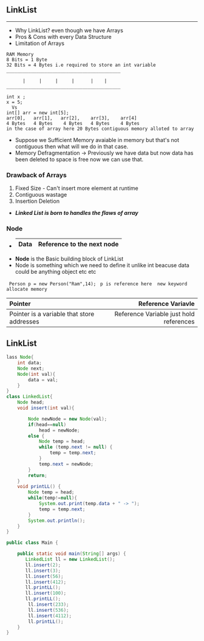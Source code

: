 ## LinkList
***
- Why LinkList? even though we have Arrays
- Pros & Cons with every Data Structure
- Limitation of Arrays
```
RAM Memory
8 Bits = 1 Byte
32 Bits = 4 Bytes i.e required to store an int variable
__________________________________________
 
      |     |     |     |      |    |
__________________________________________

int x ;
x = 5;
  Vs
int[] arr = new int[5];
arr[0],   arr[1],   arr[2],    arr[3],    arr[4]
4 Bytes   4 Bytes    4 Bytes   4 Bytes    4 Bytes
in the case of array here 20 Bytes contiguous memory alloted to array
```
- Suppose we Sufficient Memory avaiable in memory but that's not contiguous then what will we do in that case.
- Memory Defragmentation -> Previously we have data but now data has been deleted to space is free now we can use that.

### Drawback of Arrays
1. Fixed Size - Can't insert more element at runtime
2. Contiguous wastage
3. Insertion Deletion

- ***Linked List is born to handles the flaws of array***

### Node
 - |  Data | Reference to the next node  |
   | :---      |          ---: |
  - **Node** is the Basic building block of LinkList
  - Node is something which we need to define it unlike int beacuse data could be anything object etc etc 

``` Person p = new Person("Ram",14);```
``` p is reference here  new keyword allocate memory```

| Pointer     |             |  Reference Variavle|
| :---        |    :----:   |          ---: |
| Pointer is a variable that store addresses | | Reference Variable just hold references|


## LinkList
```Java
lass Node{
    int data;
    Node next;
    Node(int val){
        data = val;
    }
}
class LinkedList{
    Node head;
    void insert(int val){

        Node newNode = new Node(val);
        if(head==null)
            head = newNode;
        else {
            Node temp = head;
            while (temp.next != null) {
                temp = temp.next;
            }
            temp.next = newNode;
        }
        return;
    }
    void printLL() {
        Node temp = head;
        while(temp!=null){
            System.out.print(temp.data + " -> ");
            temp = temp.next;
        }
        System.out.println();
    }
}

public class Main {

    public static void main(String[] args) {
       LinkedList ll = new LinkedList();
       ll.insert(2);
       ll.insert(3);
       ll.insert(56);
       ll.insert(412);
       ll.printLL();
       ll.insert(100);
       ll.printLL();
        ll.insert(233);
        ll.insert(536);
        ll.insert(4112);
        ll.printLL();
    }
}

```
